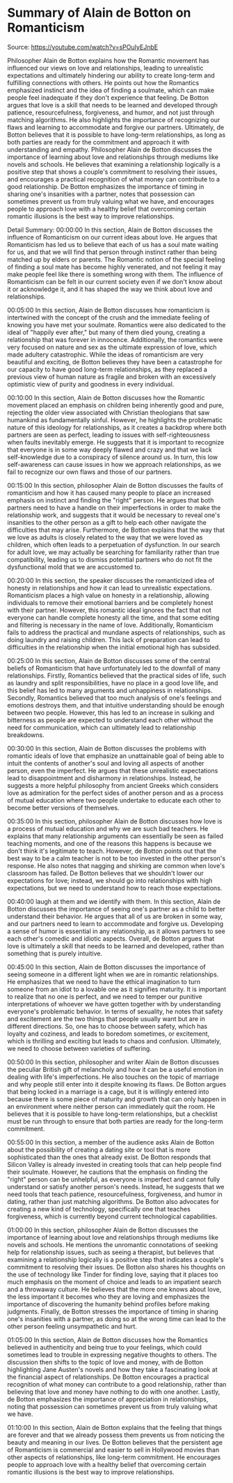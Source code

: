 # Summary of Alain de Botton on Romanticism

Source: https://youtube.com/watch?v=sPOuIyEJnbE

Philosopher Alain de Botton explains how the Romantic movement has influenced our views on love and relationships, leading to unrealistic expectations and ultimately hindering our ability to create long-term and fulfilling connections with others. He points out how the Romantics emphasized instinct and the idea of finding a soulmate, which can make people feel inadequate if they don't experience that feeling. De Botton argues that love is a skill that needs to be learned and developed through patience, resourcefulness, forgiveness, and humor, and not just through matching algorithms. He also highlights the importance of recognizing our flaws and learning to accommodate and forgive our partners. Ultimately, de Botton believes that it is possible to have long-term relationships, as long as both parties are ready for the commitment and approach it with understanding and empathy.
Philosopher Alain de Botton discusses the importance of learning about love and relationships through mediums like novels and schools. He believes that examining a relationship logically is a positive step that shows a couple's commitment to resolving their issues, and encourages a practical recognition of what money can contribute to a good relationship. De Botton emphasizes the importance of timing in sharing one's insanities with a partner, notes that possession can sometimes prevent us from truly valuing what we have, and encourages people to approach love with a healthy belief that overcoming certain romantic illusions is the best way to improve relationships.

Detail Summary: 
00:00:00
In this section, Alain de Botton discusses the influence of Romanticism on our current ideas about love. He argues that Romanticism has led us to believe that each of us has a soul mate waiting for us, and that we will find that person through instinct rather than being matched up by elders or parents. The Romantic notion of the special feeling of finding a soul mate has become highly venerated, and not feeling it may make people feel like there is something wrong with them. The influence of Romanticism can be felt in our current society even if we don't know about it or acknowledge it, and it has shaped the way we think about love and relationships.

00:05:00
In this section, Alain de Botton discusses how romanticism is intertwined with the concept of the crush and the immediate feeling of knowing you have met your soulmate. Romantics were also dedicated to the ideal of "happily ever after," but many of them died young, creating a relationship that was forever in innocence. Additionally, the romantics were very focused on nature and sex as the ultimate expression of love, which made adultery catastrophic. While the ideas of romanticism are very beautiful and exciting, de Botton believes they have been a catastrophe for our capacity to have good long-term relationships, as they replaced a previous view of human nature as fragile and broken with an excessively optimistic view of purity and goodness in every individual.

00:10:00
In this section, Alain de Botton discusses how the Romantic movement placed an emphasis on children being inherently good and pure, rejecting the older view associated with Christian theologians that saw humankind as fundamentally sinful. However, he highlights the problematic nature of this ideology for relationships, as it creates a backdrop where both partners are seen as perfect, leading to issues with self-righteousness when faults inevitably emerge. He suggests that it is important to recognize that everyone is in some way deeply flawed and crazy and that we lack self-knowledge due to a conspiracy of silence around us. In turn, this low self-awareness can cause issues in how we approach relationships, as we fail to recognize our own flaws and those of our partners.

00:15:00
In this section, philosopher Alain de Botton discusses the faults of romanticism and how it has caused many people to place an increased emphasis on instinct and finding the "right" person. He argues that both partners need to have a handle on their imperfections in order to make the relationship work, and suggests that it would be necessary to reveal one's insanities to the other person as a gift to help each other navigate the difficulties that may arise. Furthermore, de Botton explains that the way that we love as adults is closely related to the way that we were loved as children, which often leads to a perpetuation of dysfunction. In our search for adult love, we may actually be searching for familiarity rather than true compatibility, leading us to dismiss potential partners who do not fit the dysfunctional mold that we are accustomed to.

00:20:00
In this section, the speaker discusses the romanticized idea of honesty in relationships and how it can lead to unrealistic expectations. Romanticism places a high value on honesty in a relationship, allowing individuals to remove their emotional barriers and be completely honest with their partner. However, this romantic ideal ignores the fact that not everyone can handle complete honesty all the time, and that some editing and filtering is necessary in the name of love. Additionally, Romanticism fails to address the practical and mundane aspects of relationships, such as doing laundry and raising children. This lack of preparation can lead to difficulties in the relationship when the initial emotional high has subsided.

00:25:00
In this section, Alain de Botton discusses some of the central beliefs of Romanticism that have unfortunately led to the downfall of many relationships. Firstly, Romantics believed that the practical sides of life, such as laundry and split responsibilities, have no place in a good love life, and this belief has led to many arguments and unhappiness in relationships. Secondly, Romantics believed that too much analysis of one's feelings and emotions destroys them, and that intuitive understanding should be enough between two people. However, this has led to an increase in sulking and bitterness as people are expected to understand each other without the need for communication, which can ultimately lead to relationship breakdowns.

00:30:00
In this section, Alain de Botton discusses the problems with romantic ideals of love that emphasize an unattainable goal of being able to intuit the contents of another's soul and loving all aspects of another person, even the imperfect. He argues that these unrealistic expectations lead to disappointment and disharmony in relationships. Instead, he suggests a more helpful philosophy from ancient Greeks which considers love as admiration for the perfect sides of another person and as a process of mutual education where two people undertake to educate each other to become better versions of themselves.

00:35:00
In this section, philosopher Alain de Botton discusses how love is a process of mutual education and why we are such bad teachers. He explains that many relationship arguments can essentially be seen as failed teaching moments, and one of the reasons this happens is because we don't think it's legitimate to teach. However, de Botton points out that the best way to be a calm teacher is not to be too invested in the other person's response. He also notes that nagging and shirking are common when love's classroom has failed. De Botton believes that we shouldn't lower our expectations for love; instead, we should go into relationships with high expectations, but we need to understand how to reach those expectations.

00:40:00
laugh at them and we identify with them. In this section, Alain de Botton discusses the importance of seeing one's partner as a child to better understand their behavior. He argues that all of us are broken in some way, and our partners need to learn to accommodate and forgive us. Developing a sense of humor is essential in any relationship, as it allows partners to see each other's comedic and idiotic aspects. Overall, de Botton argues that love is ultimately a skill that needs to be learned and developed, rather than something that is purely intuitive.

00:45:00
In this section, Alain de Botton discusses the importance of seeing someone in a different light when we are in romantic relationships. He emphasizes that we need to have the ethical imagination to turn someone from an idiot to a lovable one as it signifies maturity. It is important to realize that no one is perfect, and we need to temper our punitive interpretations of whoever we have gotten together with by understanding everyone's problematic behavior. In terms of sexuality, he notes that safety and excitement are the two things that people usually want but are in different directions. So, one has to choose between safety, which has loyalty and coziness, and leads to boredom sometimes, or excitement, which is thrilling and exciting but leads to chaos and confusion. Ultimately, we need to choose between varieties of suffering.

00:50:00
In this section, philosopher and writer Alain de Botton discusses the peculiar British gift of melancholy and how it can be a useful emotion in dealing with life's imperfections. He also touches on the topic of marriage and why people still enter into it despite knowing its flaws. De Botton argues that being locked in a marriage is a cage, but it is willingly entered into because there is some piece of maturity and growth that can only happen in an environment where neither person can immediately quit the room. He believes that it is possible to have long-term relationships, but a checklist must be run through to ensure that both parties are ready for the long-term commitment.

00:55:00
In this section, a member of the audience asks Alain de Botton about the possibility of creating a dating site or tool that is more sophisticated than the ones that already exist. De Botton responds that Silicon Valley is already invested in creating tools that can help people find their soulmate. However, he cautions that the emphasis on finding the "right" person can be unhelpful, as everyone is imperfect and cannot fully understand or satisfy another person's needs. Instead, he suggests that we need tools that teach patience, resourcefulness, forgiveness, and humor in dating, rather than just matching algorithms. De Botton also advocates for creating a new kind of technology, specifically one that teaches forgiveness, which is currently beyond current technological capabilities.

01:00:00
In this section, philosopher Alain de Botton discusses the importance of learning about love and relationships through mediums like novels and schools. He mentions the unromantic connotations of seeking help for relationship issues, such as seeing a therapist, but believes that examining a relationship logically is a positive step that indicates a couple's commitment to resolving their issues. De Botton also shares his thoughts on the use of technology like Tinder for finding love, saying that it places too much emphasis on the moment of choice and leads to an impatient search and a throwaway culture. He believes that the more one knows about love, the less important it becomes who they are loving and emphasizes the importance of discovering the humanity behind profiles before making judgments. Finally, de Botton stresses the importance of timing in sharing one's insanities with a partner, as doing so at the wrong time can lead to the other person feeling unsympathetic and hurt.

01:05:00
In this section, Alain de Botton discusses how the Romantics believed in authenticity and being true to your feelings, which could sometimes lead to trouble in expressing negative thoughts to others. The discussion then shifts to the topic of love and money, with de Botton highlighting Jane Austen's novels and how they take a fascinating look at the financial aspect of relationships. De Botton encourages a practical recognition of what money can contribute to a good relationship, rather than believing that love and money have nothing to do with one another. Lastly, de Botton emphasizes the importance of appreciation in relationships, noting that possession can sometimes prevent us from truly valuing what we have.

01:10:00
In this section, Alain de Botton explains that the feeling that things are forever and that we already possess them prevents us from noticing the beauty and meaning in our lives. De Botton believes that the persistent age of Romanticism is commercial and easier to sell in Hollywood movies than other aspects of relationships, like long-term commitment. He encourages people to approach love with a healthy belief that overcoming certain romantic illusions is the best way to improve relationships.


